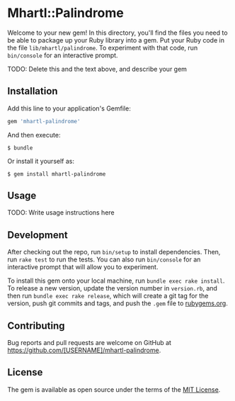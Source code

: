 # Mhartl::Palindrome

Welcome to your new gem! In this directory, you'll find the files you need to be able to package up your Ruby library into a gem. Put your Ruby code in the file `lib/mhartl/palindrome`. To experiment with that code, run `bin/console` for an interactive prompt.

TODO: Delete this and the text above, and describe your gem

## Installation

Add this line to your application's Gemfile:

```ruby
gem 'mhartl-palindrome'
```

And then execute:

    $ bundle

Or install it yourself as:

    $ gem install mhartl-palindrome

## Usage

TODO: Write usage instructions here

## Development

After checking out the repo, run `bin/setup` to install dependencies. Then, run `rake test` to run the tests. You can also run `bin/console` for an interactive prompt that will allow you to experiment.

To install this gem onto your local machine, run `bundle exec rake install`. To release a new version, update the version number in `version.rb`, and then run `bundle exec rake release`, which will create a git tag for the version, push git commits and tags, and push the `.gem` file to [rubygems.org](https://rubygems.org).

## Contributing

Bug reports and pull requests are welcome on GitHub at https://github.com/[USERNAME]/mhartl-palindrome.

## License

The gem is available as open source under the terms of the [MIT License](https://opensource.org/licenses/MIT).
